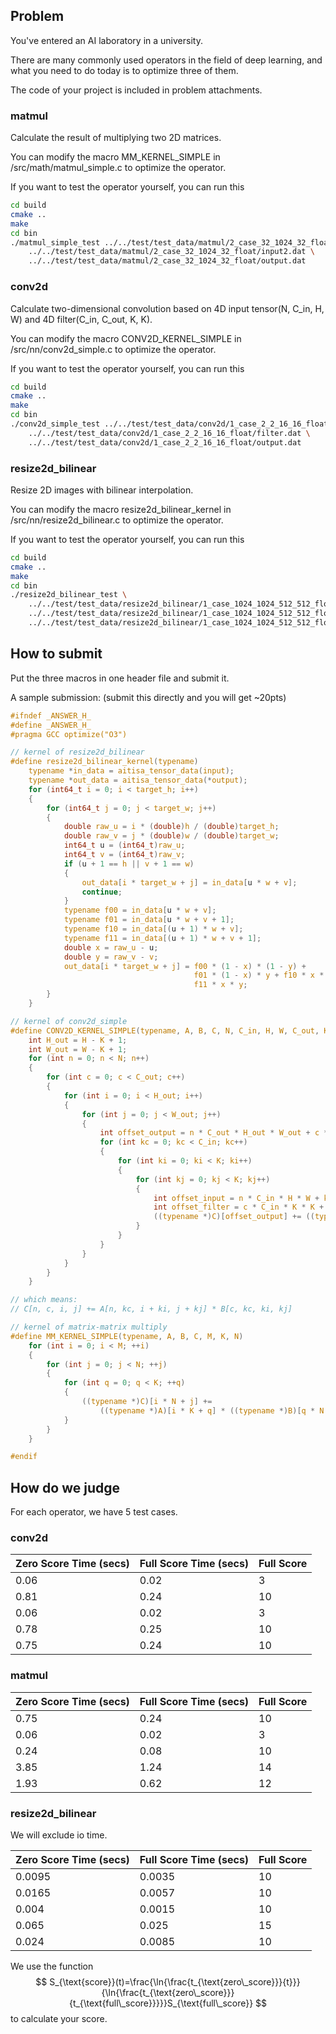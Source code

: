 ## Problem

You've entered an AI laboratory in a university.

There are many commonly used operators in the field of deep learning, and what you need to do today is to optimize three of them.

The code of your project is included in problem attachments.


### matmul

Calculate the result of multiplying two 2D matrices. 

You can modify the macro MM_KERNEL_SIMPLE in /src/math/matmul_simple.c to optimize the operator.

If you want to test the operator yourself, you can run this

```bash
cd build
cmake ..
make
cd bin
./matmul_simple_test ../../test/test_data/matmul/2_case_32_1024_32_float/input1.dat \
    ../../test/test_data/matmul/2_case_32_1024_32_float/input2.dat \
    ../../test/test_data/matmul/2_case_32_1024_32_float/output.dat
```


### conv2d

Calculate two-dimensional convolution based on 4D input tensor(N, C_in, H, W) and 4D filter(C_in, C_out, K, K).

You can modify the macro CONV2D_KERNEL_SIMPLE in /src/nn/conv2d_simple.c to optimize the operator.

If you want to test the operator yourself, you can run this

```bash
cd build
cmake ..
make
cd bin
./conv2d_simple_test ../../test/test_data/conv2d/1_case_2_2_16_16_float/input.dat \
    ../../test/test_data/conv2d/1_case_2_2_16_16_float/filter.dat \
    ../../test/test_data/conv2d/1_case_2_2_16_16_float/output.dat
```

### resize2d_bilinear

Resize 2D images with bilinear interpolation.

You can modify the macro resize2d_bilinear_kernel in /src/nn/resize2d_bilinear.c to optimize the operator.

If you want to test the operator yourself, you can run this

```bash
cd build
cmake ..
make
cd bin
./resize2d_bilinear_test \
	../../test/test_data/resize2d_bilinear/1_case_1024_1024_512_512_float/input.dat \
	../../test/test_data/resize2d_bilinear/1_case_1024_1024_512_512_float/output.dat \
	../../test/test_data/resize2d_bilinear/1_case_1024_1024_512_512_float/shape.dat  
```

## How to submit

Put the three macros in one header file and submit it.

A sample submission: (submit this directly and you will get ~20pts)

```c
#ifndef _ANSWER_H_
#define _ANSWER_H_
#pragma GCC optimize("O3")

// kernel of resize2d_bilinear
#define resize2d_bilinear_kernel(typename)                                       \
    typename *in_data = aitisa_tensor_data(input);                               \
    typename *out_data = aitisa_tensor_data(*output);                            \
    for (int64_t i = 0; i < target_h; i++)                                       \
    {                                                                            \
        for (int64_t j = 0; j < target_w; j++)                                   \
        {                                                                        \
            double raw_u = i * (double)h / (double)target_h;                     \
            double raw_v = j * (double)w / (double)target_w;                     \
            int64_t u = (int64_t)raw_u;                                          \
            int64_t v = (int64_t)raw_v;                                          \
            if (u + 1 == h || v + 1 == w)                                        \
            {                                                                    \
                out_data[i * target_w + j] = in_data[u * w + v];                 \
                continue;                                                        \
            }                                                                    \
            typename f00 = in_data[u * w + v];                                   \
            typename f01 = in_data[u * w + v + 1];                               \
            typename f10 = in_data[(u + 1) * w + v];                             \
            typename f11 = in_data[(u + 1) * w + v + 1];                         \
            double x = raw_u - u;                                                \
            double y = raw_v - v;                                                \
            out_data[i * target_w + j] = f00 * (1 - x) * (1 - y) +               \
                                         f01 * (1 - x) * y + f10 * x * (1 - y) + \
                                         f11 * x * y;                            \
        }                                                                        \
    }

// kernel of conv2d_simple
#define CONV2D_KERNEL_SIMPLE(typename, A, B, C, N, C_in, H, W, C_out, K)                                                          \
    int H_out = H - K + 1;                                                                                                        \
    int W_out = W - K + 1;                                                                                                        \
    for (int n = 0; n < N; n++)                                                                                                   \
    {                                                                                                                             \
        for (int c = 0; c < C_out; c++)                                                                                           \
        {                                                                                                                         \
            for (int i = 0; i < H_out; i++)                                                                                       \
            {                                                                                                                     \
                for (int j = 0; j < W_out; j++)                                                                                   \
                {                                                                                                                 \
                    int offset_output = n * C_out * H_out * W_out + c * H_out * W_out + i * W_out + j;                            \
                    for (int kc = 0; kc < C_in; kc++)                                                                             \
                    {                                                                                                             \
                        for (int ki = 0; ki < K; ki++)                                                                            \
                        {                                                                                                         \
                            for (int kj = 0; kj < K; kj++)                                                                        \
                            {                                                                                                     \
                                int offset_input = n * C_in * H * W + kc * H * W + (i + ki) * W + (j + kj);                       \
                                int offset_filter = c * C_in * K * K + kc * K * K + ki * K + kj;                                  \
                                ((typename *)C)[offset_output] += ((typename *)A)[offset_input] * ((typename *)B)[offset_filter]; \
                            }                                                                                                     \
                        }                                                                                                         \
                    }                                                                                                             \
                }                                                                                                                 \
            }                                                                                                                     \
        }                                                                                                                         \
    }

// which means:
// C[n, c, i, j] += A[n, kc, i + ki, j + kj] * B[c, kc, ki, kj]

// kernel of matrix-matrix multiply
#define MM_KERNEL_SIMPLE(typename, A, B, C, M, K, N)                         \
    for (int i = 0; i < M; ++i)                                              \
    {                                                                        \
        for (int j = 0; j < N; ++j)                                          \
        {                                                                    \
            for (int q = 0; q < K; ++q)                                      \
            {                                                                \
                ((typename *)C)[i * N + j] +=                                \
                    ((typename *)A)[i * K + q] * ((typename *)B)[q * N + j]; \
            }                                                                \
        }                                                                    \
    }

#endif
```

## How do we judge

For each operator, we have 5 test cases.

### conv2d

| Zero Score Time (secs) | Full Score Time (secs) | Full Score |
| ---------------------- | ---------------------- | ---------- |
| 0.06                   | 0.02                   | 3          |
| 0.81                   | 0.24                   | 10         |
| 0.06                   | 0.02                   | 3          |
| 0.78                   | 0.25                   | 10         |
| 0.75                   | 0.24                   | 10         |

### matmul

| Zero Score Time (secs) | Full Score Time (secs) | Full Score |
| ---------------------- | ---------------------- | ---------- |
| 0.75                   | 0.24                   | 10         |
| 0.06                   | 0.02                   | 3          |
| 0.24                   | 0.08                   | 10         |
| 3.85                   | 1.24                   | 14         |
| 1.93                   | 0.62                   | 12         |

### resize2d_bilinear

We will exclude io time.

| Zero Score Time (secs) | Full Score Time (secs) | Full Score |
| ---------------------- | ---------------------- | ---------- |
| 0.0095                 | 0.0035                 | 10         |
| 0.0165                 | 0.0057                 | 10         |
| 0.004                  | 0.0015                 | 10         |
| 0.065                  | 0.025                  | 15         |
| 0.024                  | 0.0085                 | 10         |

We use the function
$$
S_{\text{score}}(t)=\frac{\ln{\frac{t_{\text{zero\_score}}}{t}}}{\ln{\frac{t_{\text{zero\_score}}}{t_{\text{full\_score}}}}}S_{\text{full\_score}}
$$
to calculate your score.